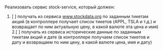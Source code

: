 Реализовать сервис stock-service, который должен:

1. [ ] получать из сервиса www.stockdata.org по заданным тикетам акций (в контроллере получает список тикетов (APPL, TSLA и 
т.д.) и возвращает по ним актуальную цену, в какой валюте эта цена и имя)
2.[ ] получать из сервиса исторические данные по заданным тикетам акций и дате (в контроллере получаем список тикетов 
и дату и возвращаем по ним цену, в какой валюте цена, имя и дату)